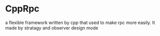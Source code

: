 # CppRpc
a flexible framework written by cpp that used to make rpc more easily. It made by stratagy and observer design mode
